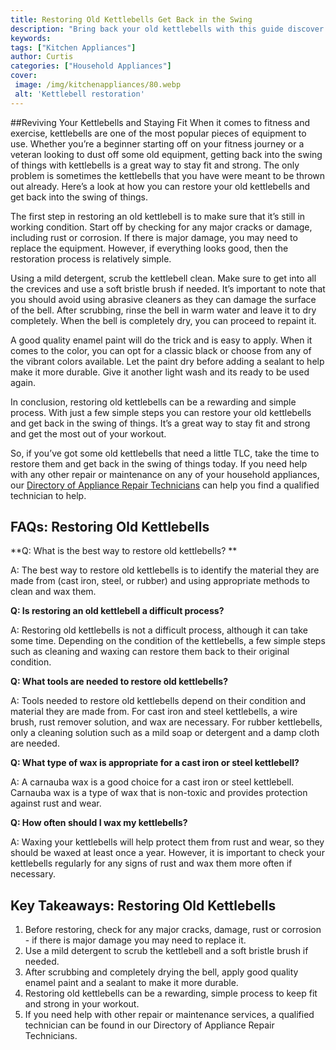 ```yaml
---
title: Restoring Old Kettlebells Get Back in the Swing
description: "Bring back your old kettlebells with this guide discover how to buy and restore them ensure your safety and get back into the swing of your workouts"
keywords: 
tags: ["Kitchen Appliances"]
author: Curtis
categories: ["Household Appliances"]
cover: 
 image: /img/kitchenappliances/80.webp
 alt: 'Kettlebell restoration'
---
```

##Reviving Your Kettlebells and Staying Fit
When it comes to fitness and exercise, kettlebells are one of the most popular pieces of equipment to use. Whether you’re a beginner starting off on your fitness journey or a veteran looking to dust off some old equipment, getting back into the swing of things with kettlebells is a great way to stay fit and strong. The only problem is sometimes the kettlebells that you have were meant to be thrown out already. Here’s a look at how you can restore your old kettlebells and get back into the swing of things. 

The first step in restoring an old kettlebell is to make sure that it’s still in working condition. Start off by checking for any major cracks or damage, including rust or corrosion. If there is major damage, you may need to replace the equipment. However, if everything looks good, then the restoration process is relatively simple. 

Using a mild detergent, scrub the kettlebell clean. Make sure to get into all the crevices and use a soft bristle brush if needed. It’s important to note that you should avoid using abrasive cleaners as they can damage the surface of the bell. After scrubbing, rinse the bell in warm water and leave it to dry completely. When the bell is completely dry, you can proceed to repaint it. 

A good quality enamel paint will do the trick and is easy to apply. When it comes to the color, you can opt for a classic black or choose from any of the vibrant colors available. Let the paint dry before adding a sealant to help make it more durable. Give it another light wash and its ready to be used again.

In conclusion, restoring old kettlebells can be a rewarding and simple process. With just a few simple steps you can restore your old kettlebells and get back in the swing of things. It’s a great way to stay fit and strong and get the most out of your workout.

So, if you’ve got some old kettlebells that need a little TLC, take the time to restore them and get back in the swing of things today. If you need help with any other repair or maintenance on any of your household appliances, our [Directory of Appliance Repair Technicians](./pages/appliance-repair-technicians) can help you find a qualified technician to help.

## FAQs: Restoring Old Kettlebells

**Q: What is the best way to restore old kettlebells? **

A: The best way to restore old kettlebells is to identify the material they are made from (cast iron, steel, or rubber) and using appropriate methods to clean and wax them. 

**Q: Is restoring an old kettlebell a difficult process?**

A: Restoring old kettlebells is not a difficult process, although it can take some time. Depending on the condition of the kettlebells, a few simple steps such as cleaning and waxing can restore them back to their original condition. 

**Q: What tools are needed to restore old kettlebells?**

A: Tools needed to restore old kettlebells depend on their condition and material they are made from. For cast iron and steel kettlebells, a wire brush, rust remover solution, and wax are necessary. For rubber kettlebells, only a cleaning solution such as a mild soap or detergent and a damp cloth are needed. 

**Q: What type of wax is appropriate for a cast iron or steel kettlebell?**

A: A carnauba wax is a good choice for a cast iron or steel kettlebell. Carnauba wax is a type of wax that is non-toxic and provides protection against rust and wear. 

**Q: How often should I wax my kettlebells?**

A: Waxing your kettlebells will help protect them from rust and wear, so they should be waxed at least once a year. However, it is important to check your kettlebells regularly for any signs of rust and wax them more often if necessary.

## Key Takeaways: Restoring Old Kettlebells
1. Before restoring, check for any major cracks, damage, rust or corrosion - if there is major damage you may need to replace it. 
2. Use a mild detergent to scrub the kettlebell and a soft bristle brush if needed. 
3. After scrubbing and completely drying the bell, apply good quality enamel paint and a sealant to make it more durable. 
4. Restoring old kettlebells can be a rewarding, simple process to keep fit and strong in your workout. 
5. If you need help with other repair or maintenance services, a qualified technician can be found in our Directory of Appliance Repair Technicians.
